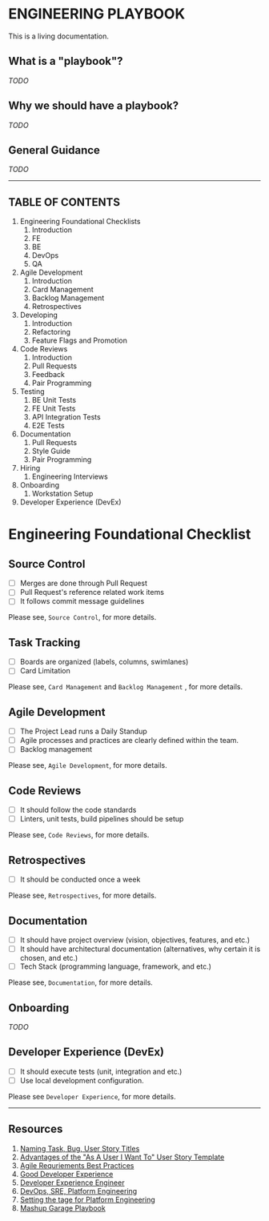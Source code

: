 # ENGINEERING PLAYBOOK

This is a living documentation.
## What is a "playbook"?

_TODO_

## Why we should have a playbook?

_TODO_

## General Guidance
_TODO_

-------

## TABLE OF CONTENTS

1. Engineering Foundational Checklists
   1. Introduction
   2. FE
   3. BE
   4. DevOps
   5. QA
2. Agile Development
   1. Introduction
   2. Card Management
   3. Backlog Management
   4. Retrospectives
3. Developing
   1. Introduction
   2. Refactoring
   3. Feature Flags and Promotion
4. Code Reviews
   1. Introduction
   2. Pull Requests
   3. Feedback
   4. Pair Programming
5. Testing
   1. BE Unit Tests
   2. FE Unit Tests
   3. API Integration Tests
   4. E2E Tests
6. Documentation
   1. Pull Requests
   2. Style Guide
   3. Pair Programming
7. Hiring
   1. Engineering Interviews
8. Onboarding
   1. Workstation Setup
9.  Developer Experience (DevEx)

# Engineering Foundational Checklist

## Source Control
- [ ] Merges are done through Pull Request
- [ ] Pull Request's reference related work items
- [ ] It follows commit message guidelines

Please see, `Source Control`, for more details.

## Task Tracking
- [ ] Boards are organized (labels, columns, swimlanes)
- [ ] Card Limitation

Please see, `Card Management` and `Backlog Management` , for more details.

## Agile  Development
- [ ] The Project Lead runs a Daily Standup
- [ ] Agile processes and practices are clearly defined within the team.
- [ ] Backlog management

Please see, `Agile Development`, for more details.

## Code Reviews
- [ ] It should follow the code standards
- [ ] Linters, unit tests, build pipelines should be setup

Please see, `Code Reviews`, for more details.
## Retrospectives
- [ ] It should be conducted once a week

Please see, `Retrospectives`, for more details.

## Documentation
- [ ] It should have project overview (vision, objectives, features, and etc.)
- [ ] It should have architectural documentation (alternatives, why certain it is chosen, and etc.)
- [ ] Tech Stack (programming language, framework, and etc.)

Please see, `Documentation`, for more details.
## Onboarding
_TODO_

## Developer Experience (DevEx)
- [ ] It should execute tests (unit, integration and etc.)
- [ ] Use local development configuration.

Please see `Developer Experience`, for more details. 

-------

## Resources
1. [Naming Task, Bug, User Story Titles](https://stratejos.ai/blog/naming-task-bug-user-story-titles/)
2. [Advantages of the "As A User I Want To" User Story Template](https://www.mountaingoatsoftware.com/blog/advantages-of-the-as-a-user-i-want-user-story-template)
3. [Agile Requriements Best Practices](http://agilemodeling.com/essays/agileRequirementsBestPractices.htm)
4. [Good Developer Experience](https://developerexperience.io/practices/good-developer-experience)
5. [Developer Experience Engineer](https://www.helpnetsecurity.com/2021/07/16/developer-experience-engineer/)
6. [DevOps, SRE, Platform Engineering](https://iximiuz.com/en/posts/devops-sre-and-platform-engineering/)
7. [Setting the tage for Platform Engineering](https://softwareengineeringdaily.com/2020/02/13/setting-the-stage-for-platform-engineering/)
8. [Mashup Garage Playbook](https://www.mashupgarage.com/playbook/)



